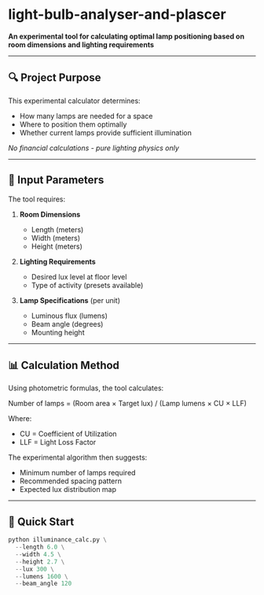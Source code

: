 # light-bulb-analyser-and-plascer


**An experimental tool for calculating optimal lamp positioning based on room dimensions and lighting requirements**

---

## 🔍 Project Purpose

This experimental calculator determines:
- How many lamps are needed for a space
- Where to position them optimally
- Whether current lamps provide sufficient illumination

*No financial calculations - pure lighting physics only*

---

## 📐 Input Parameters

The tool requires:
1. **Room Dimensions**
   - Length (meters)
   - Width (meters)
   - Height (meters)

2. **Lighting Requirements**
   - Desired lux level at floor level
   - Type of activity (presets available)

3. **Lamp Specifications** (per unit)
   - Luminous flux (lumens)
   - Beam angle (degrees)
   - Mounting height

---

## 📊 Calculation Method

Using photometric formulas, the tool calculates:

Number of lamps = (Room area × Target lux) / (Lamp lumens × CU × LLF)

Where:
- CU = Coefficient of Utilization
- LLF = Light Loss Factor

The experimental algorithm then suggests:
- Minimum number of lamps required
- Recommended spacing pattern
- Expected lux distribution map

---

## 🚀 Quick Start

```python
python illuminance_calc.py \
  --length 6.0 \
  --width 4.5 \
  --height 2.7 \
  --lux 300 \
  --lumens 1600 \
  --beam_angle 120
